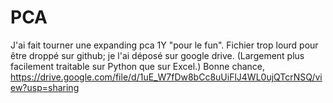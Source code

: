 # PCA
J'ai fait tourner une expanding pca 1Y "pour le fun". 
Fichier trop lourd pour être droppé sur github; je l'ai déposé sur google drive.
(Largement plus facilement traitable sur Python que sur Excel.)
Bonne chance, 
https://drive.google.com/file/d/1uE_W7fDw8bCc8uUiFlJ4WL0ujQTcrNSQ/view?usp=sharing
